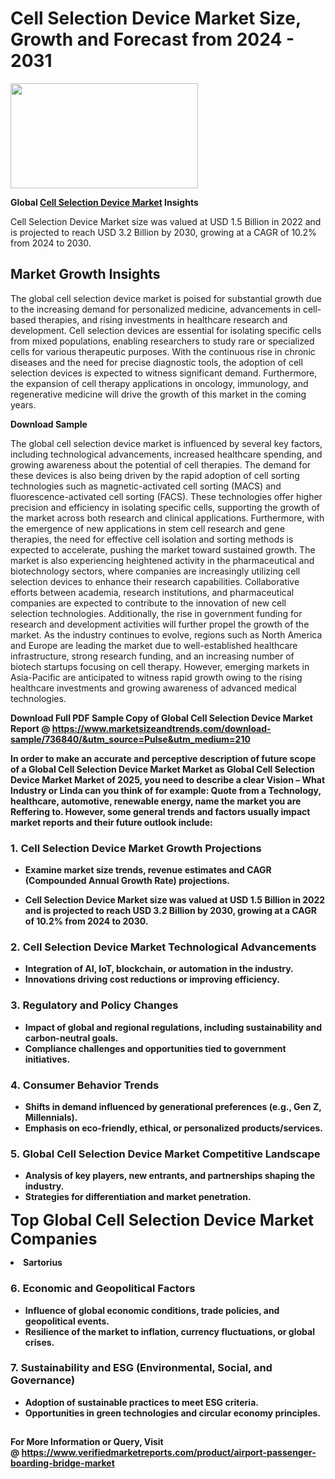 <H1>Cell Selection Device Market Size, Growth and Forecast from 2024 - 2031</H1><img class="aligncenter size-medium wp-image-584254" src="https://thirdeyenews.in/wp-content/uploads/2024/09/Global-Market-Research-300x168.jpeg" alt="" width="300" height="168" /><p><strong>Global&nbsp;<a href="https://www.marketsizeandtrends.com/download-sample/736840/&amp;utm_source=Pulse&amp;utm_medium=210">Cell Selection Device Market</a> Insights</strong></p><p>Cell Selection Device Market size was valued at USD 1.5 Billion in 2022 and is projected to reach USD 3.2 Billion by 2030, growing at a CAGR of 10.2% from 2024 to 2030.</p><p><h2>Market Growth Insights</h2> <p>The global cell selection device market is poised for substantial growth due to the increasing demand for personalized medicine, advancements in cell-based therapies, and rising investments in healthcare research and development. Cell selection devices are essential for isolating specific cells from mixed populations, enabling researchers to study rare or specialized cells for various therapeutic purposes. With the continuous rise in chronic diseases and the need for precise diagnostic tools, the adoption of cell selection devices is expected to witness significant demand. Furthermore, the expansion of cell therapy applications in oncology, immunology, and regenerative medicine will drive the growth of this market in the coming years.</p> <p><strong>Download Sample</strong></p> <p>The global cell selection device market is influenced by several key factors, including technological advancements, increased healthcare spending, and growing awareness about the potential of cell therapies. The demand for these devices is also being driven by the rapid adoption of cell sorting technologies such as magnetic-activated cell sorting (MACS) and fluorescence-activated cell sorting (FACS). These technologies offer higher precision and efficiency in isolating specific cells, supporting the growth of the market across both research and clinical applications. Furthermore, with the emergence of new applications in stem cell research and gene therapies, the need for effective cell isolation and sorting methods is expected to accelerate, pushing the market toward sustained growth. The market is also experiencing heightened activity in the pharmaceutical and biotechnology sectors, where companies are increasingly utilizing cell selection devices to enhance their research capabilities. Collaborative efforts between academia, research institutions, and pharmaceutical companies are expected to contribute to the innovation of new cell selection technologies. Additionally, the rise in government funding for research and development activities will further propel the growth of the market. As the industry continues to evolve, regions such as North America and Europe are leading the market due to well-established healthcare infrastructure, strong research funding, and an increasing number of biotech startups focusing on cell therapy. However, emerging markets in Asia-Pacific are anticipated to witness rapid growth owing to the rising healthcare investments and growing awareness of advanced medical technologies. <p><strong></p><p><span class=""><strong>Download Full PDF Sample Copy of Global Cell Selection Device Market Report</strong> @ <a href="https://www.marketsizeandtrends.com/download-sample/736840/&amp;utm_source=Pulse&amp;utm_medium=210" target="_blank">https://www.marketsizeandtrends.com/download-sample/736840/&amp;utm_source=Pulse&amp;utm_medium=210</a></span></p><p>In order to make an accurate and perceptive description of future scope of a Global&nbsp;Cell Selection Device Market Market as Global&nbsp;Cell Selection Device Market Market of 2025, you need to describe a clear Vision &ndash; What Industry or Linda can you think of for example: Quote from a Technology, healthcare, automotive, renewable energy, name the market you are Reffering to. However, some general trends and factors usually impact market reports and their future outlook include:</p><h3>1.&nbsp;<strong>Cell Selection Device Market Growth Projections</strong></h3><ul><li>Examine market size trends, revenue estimates and CAGR (Compounded Annual Growth Rate) projections.</li><li><p>Cell Selection Device Market size was valued at USD 1.5 Billion in 2022 and is projected to reach USD 3.2 Billion by 2030, growing at a CAGR of 10.2% from 2024 to 2030.</p></li></ul><h3>2.&nbsp;<strong>Cell Selection Device Market Technological Advancements</strong></h3><ul><li>Integration of AI, IoT, blockchain, or automation in the industry.</li><li>Innovations driving cost reductions or improving efficiency.</li></ul><h3>3.&nbsp;<strong>Regulatory and Policy Changes</strong></h3><ul><li>Impact of global and regional regulations, including sustainability and carbon-neutral goals.</li><li>Compliance challenges and opportunities tied to government initiatives.</li></ul><h3>4.&nbsp;<strong>Consumer Behavior Trends</strong></h3><ul><li>Shifts in demand influenced by generational preferences (e.g., Gen Z, Millennials).</li><li>Emphasis on eco-friendly, ethical, or personalized products/services.</li></ul><h3>5.&nbsp;<strong>Global Cell Selection Device Market Competitive Landscape</strong></h3><ul><li>Analysis of key players, new entrants, and partnerships shaping the industry.</li><li>Strategies for differentiation and market penetration.</li></ul><p data-pm-slice="1 1 []"><span style="color: inherit; font-family: inherit; font-size: 25px;">Top Global Cell Selection Device Market Companies</span></p><div class="" data-test-id=""><p><li>Sartorius</li></p></div><h3>6.&nbsp;<strong>Economic and Geopolitical Factors</strong></h3><ul><li>Influence of global economic conditions, trade policies, and geopolitical events.</li><li>Resilience of the market to inflation, currency fluctuations, or global crises.</li></ul><h3>7.&nbsp;<strong>Sustainability and ESG (Environmental, Social, and Governance)</strong></h3><ul><li>Adoption of sustainable practices to meet ESG criteria.</li><li>Opportunities in green technologies and circular economy principles.</li></ul><h2><strong style="font-size: 14px;">For More Information or Query, Visit @&nbsp;</strong><a style="background-color: #ffffff; font-size: 14px;" href="https://www.marketsizeandtrends.com/report/cell-selection-device-market/" target="_blank">https://www.verifiedmarketreports.com/product/airport-passenger-boarding-bridge-market</a></h2>
